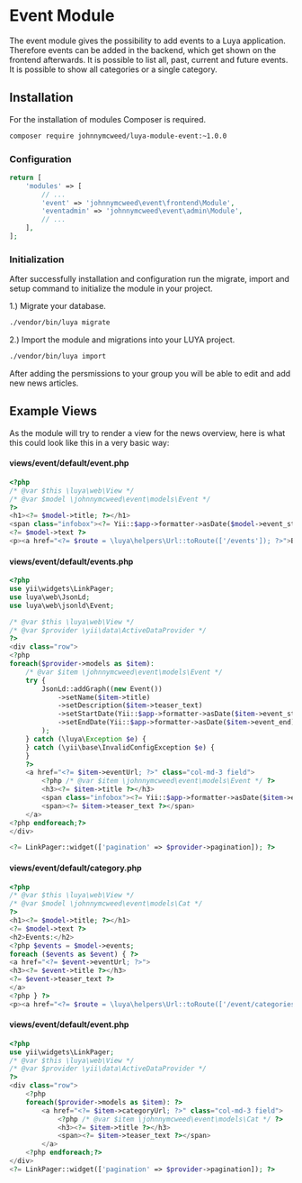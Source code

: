 # Event Module
 
The event module gives the possibility to add events to a Luya application. Therefore events can be added in the backend, which get shown on the frontend afterwards.
It is possible to list all, past, current and future events.
It is possible to show all categories or a single category.
 
## Installation

For the installation of modules Composer is required.

```sh
composer require johnnymcweed/luya-module-event:~1.0.0
```

### Configuration

```php
return [
    'modules' => [
        // ...
        'event' => 'johnnymcweed\event\frontend\Module',
        'eventadmin' => 'johnnymcweed\event\admin\Module',
        // ...
    ],
];
```

### Initialization 

After successfully installation and configuration run the migrate, import and setup command to initialize the module in your project.

1.) Migrate your database.

```sh
./vendor/bin/luya migrate
```

2.) Import the module and migrations into your LUYA project.

```sh
./vendor/bin/luya import
```

After adding the persmissions to your group you will be able to edit and add new news articles.

## Example Views

As the module will try to render a view for the news overview, here is what this could look like this in a very basic way:

#### views/event/default/event.php

```php
<?php
/* @var $this \luya\web\View */
/* @var $model \johnnymcweed\event\models\Event */
?>
<h1><?= $model->title; ?></h1>
<span class="infobox"><?= Yii::$app->formatter->asDate($model->event_start) ?> - <?= Yii::$app->formatter->asDate($model->event_end) ?></span>
<?= $model->text ?>
<p><a href="<?= $route = \luya\helpers\Url::toRoute(['/events']); ?>">Back</a></p>
```

#### views/event/default/events.php

```php
<?php
use yii\widgets\LinkPager;
use luya\web\JsonLd;
use luya\web\jsonld\Event;

/* @var $this \luya\web\View */
/* @var $provider \yii\data\ActiveDataProvider */
?>
<div class="row">
<?php
foreach($provider->models as $item):
    /* @var $item \johnnymcweed\event\models\Event */
    try {
        JsonLd::addGraph((new Event())
            ->setName($item->title)
            ->setDescription($item->teaser_text)
            ->setStartDate(Yii::$app->formatter->asDate($item->event_start))
            ->setEndDate(Yii::$app->formatter->asDate($item->event_end))
        );
    } catch (\luya\Exception $e) {
    } catch (\yii\base\InvalidConfigException $e) {
    }
    ?>
    <a href="<?= $item->eventUrl; ?>" class="col-md-3 field">
        <?php /* @var $item \johnnymcweed\event\models\Event */ ?>
        <h3><?= $item->title ?></h3>
        <span class="infobox"><?= Yii::$app->formatter->asDate($item->event_start) ?> - <?= Yii::$app->formatter->asDate($item->event_end) ?></span>
        <span><?= $item->teaser_text ?></span>
    </a>
<?php endforeach;?>
</div>

<?= LinkPager::widget(['pagination' => $provider->pagination]); ?>
```

#### views/event/default/category.php

```php
<?php
/* @var $this \luya\web\View */
/* @var $model \johnnymcweed\event\models\Cat */
?>
<h1><?= $model->title; ?></h1>
<?= $model->text ?>
<h2>Events:</h2>
<?php $events = $model->events;
foreach ($events as $event) { ?>
<a href="<?= $event->eventUrl; ?>">
<h3><?= $event->title ?></h3>
<?= $event->teaser_text ?>
</a>
<?php } ?>
<p><a href="<?= $route = \luya\helpers\Url::toRoute(['/event/categories']); ?>">Back</a></p>
```

#### views/event/default/event.php

```php
<?php
use yii\widgets\LinkPager;
/* @var $this \luya\web\View */
/* @var $provider \yii\data\ActiveDataProvider */
?>
<div class="row">
    <?php
    foreach($provider->models as $item): ?>
        <a href="<?= $item->categoryUrl; ?>" class="col-md-3 field">
            <?php /* @var $item \johnnymcweed\event\models\Cat */ ?>
            <h3><?= $item->title ?></h3>
            <span><?= $item->teaser_text ?></span>
        </a>
    <?php endforeach;?>
</div>
<?= LinkPager::widget(['pagination' => $provider->pagination]); ?>
```